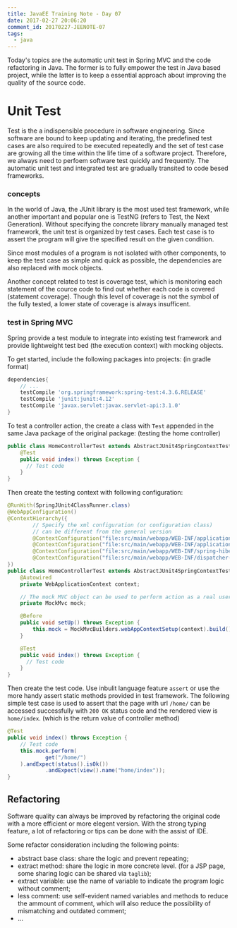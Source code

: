 ```yaml
---
title: JavaEE Training Note - Day 07
date: 2017-02-27 20:06:20
comment_id: 20170227-JEENOTE-07
tags:
  - java
---
```


Today's topics are the automatic unit test in Spring MVC and 
the code refactoring in Java. The former is to fully empower the 
test in Java based project, while the latter is to keep a essential 
approach about improving the quality of the source code.

Unit Test
=========

Test is the a indispensible procedure in software engineering. Since software 
are bound to keep updating and iterating, the predefined test cases 
are also required to be executed repeatedly and the set of test case are 
growing all the time within the life time of a software project.
Therefore, we always need to perfoem software test quickly and frequently.
The automatic unit test and integrated test are gradually transited to 
code besed frameworks.

### concepts

In the world of Java, the JUnit library is the most used test framework, while 
another important and popular one is TestNG (refers to Test, the Next Generation).
Without specifying the concrete library manually managed test framework, the unit test
is organized by test cases. Each test case is to assert the program will give the 
specified result on the given condition. 

Since most modules of a program is not isolated with other components, to keep
the test case as simple and quick as possible, the dependencies are also replaced 
with mock objects.

Another concept related to test is coverage test, which is monitoring each 
statement of the cource code to find out whether each code is covered (statement coverage).
Though this level of coverage is not the symbol of the fully tested, a lower state
of coverage is always insufficent.

### test in Spring MVC

Spring provide a test module to integrate into existing test framework and provide 
lightweight test bed (the execution context) with mocking objects.

To get started, include the following packages into projects: (in gradle format)
```groovy
dependencies{
    // ... 
    testCompile 'org.springframework:spring-test:4.3.6.RELEASE'
    testCompile 'junit:junit:4.12'
    testCompile 'javax.servlet:javax.servlet-api:3.1.0' 
}
```

To test a controller action, the create a class with `Test` appended in the same Java package 
of the original package: (testing the home controller)
```java 
public class HomeControllerTest extends AbstractJUnit4SpringContextTests {
    @Test
    public void index() throws Exception {
      // Test code 
    }
}
```

Then create the testing context with following configuration:
```java
@RunWith(SpringJUnit4ClassRunner.class)
@WebAppConfiguration()
@ContextHierarchy({
        // Specify the xml configuration (or configuration class)
        // can be different from the general version
        @ContextConfiguration("file:src/main/webapp/WEB-INF/applicationContext.xml"),
        @ContextConfiguration("file:src/main/webapp/WEB-INF/applicationConfigure.xml"),
        @ContextConfiguration("file:src/main/webapp/WEB-INF/spring-hibernate.xml"),
        @ContextConfiguration("file:src/main/webapp/WEB-INF/dispatcher-servlet.xml"),
})
public class HomeControllerTest extends AbstractJUnit4SpringContextTests {
    @Autowired
    private WebApplicationContext context;

    // The mock MVC object can be used to perform action as a real user
    private MockMvc mock;

    @Before
    public void setUp() throws Exception {
        this.mock = MockMvcBuilders.webAppContextSetup(context).build();
    }

    @Test
    public void index() throws Exception {
      // Test code 
    }
}
```

Then create the test code. Use inbulit language feature `assert` or use the
more handy assert static methods provided in test framework. The following 
simple test case is used to assert that the page with url `/home/` can be accessed
successfully with `200 OK` status code and the rendered view is `home/index`.
(which is the return value of controller method)

```java
@Test
public void index() throws Exception {
    // Test code 
    this.mock.perform(
            get("/home/")
    ).andExpect(status().isOk())
            .andExpect(view().name("home/index"));
}
```

Refactoring
-----------

Software quality can always be improved by refactoring the original code with 
a more efficient or more elegent version. With the strong typing 
feature, a lot of refactoring or tips can be done with the assist of IDE.

Some refactor consideration including the following points:

* abstract base class: share the logic and prevent repeating;
* extract method: share the logic in more concrete level.
  (for a JSP page, some sharing logic can be shared via `taglib`);
* extract variable: use the name of variable to indicate the program logic without comment;
* less comment: use self-evident named variables and methods to reduce the ammount of 
  comment, which will also reduce the possibility of mismatching and outdated comment;
* ...



